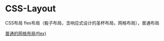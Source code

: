 # CSS-Layout
CSS布局  flex布局（骰子布局，含响应式设计的圣杯布局，网格布局），普通布局

[普通的网格布局(flex)](https://smile-ucas.github.io/CSS-Layout/flex_grid.html)

